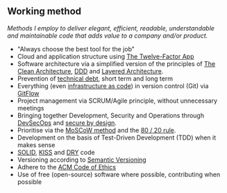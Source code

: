 ## Working method

_Methods I employ to deliver elegant, efficient, readable, understandable and maintainable code that adds value to a company and/or product._

- "Always choose the best tool for the job"
- Cloud and application structure using [The Twelve-Factor App](https://12factor.net/)
- Software architecture via a simplified version of the principles of [The Clean Architecture](https://blog.cleancoder.com/uncle-bob/2012/08/13/the-clean-architecture.html), [DDD](https://en.wikipedia.org/wiki/Domain-driven_design) and [Layered Architecture](https://en.wikipedia.org/wiki/Multitier_architecture).
- Prevention of [technical debt](https://en.wikipedia.org/wiki/Technical_debt), short term and long term
- Everything (even [infrastructure as code](https://en.wikipedia.org/wiki/Infrastructure_as_code)) in version control (Git) via [GitFlow](https://www.atlassian.com/git/tutorials/comparing-workflows/gitflow-workflow)
- Project management via SCRUM/Agile principle, without unnecessary meetings
- Bringing together Development, Security and Operations through [DevSecOps](https://www.devsecops.org/) and [secure by design](https://en.wikipedia.org/wiki/Secure_by_design).
- Prioritise via the [MoSCoW method](https://en.wikipedia.org/wiki/MoSCoW_method) and the [80 / 20 rule](https://en.wikipedia.org/wiki/Pareto_principle).
- Development on the basis of Test-Driven Development (TDD) when it makes sense
- [SOLID](https://en.wikipedia.org/wiki/SOLID), [KISS](https://en.wikipedia.org/wiki/KISS_principle) and [DRY](https://en.wikipedia.org/wiki/Don%27t_repeat_yourself) code
- Versioning according to [Semantic Versioning](https://semver.org/)
- Adhere to the [ACM Code of Ethics](https://www.acm.org/code-of-ethics)
- Use of free (open-source) software where possible, contributing when possible
